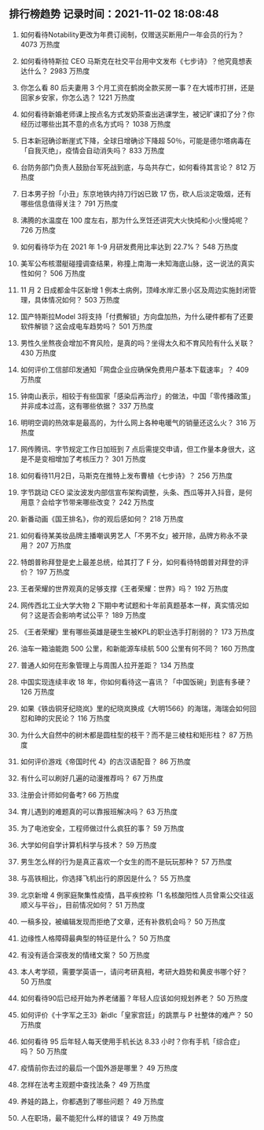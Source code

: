
## 排行榜趋势 记录时间：2021-11-02 18:08:48
  
  1. 如何看待Notability更改为年费订阅制，仅赠送买断用户一年会员的行为？ 4073 万热度
    
  2. 如何看待特斯拉 CEO 马斯克在社交平台用中文发布《七步诗》？他究竟想表达什么？ 2983 万热度
    
  3. 你怎么看 80 后夫妻用 3 个月工资在鹤岗全款买房一事？在大城市打拼，还是回家乡安家，你怎么选？ 1221 万热度
    
  4. 如何看待新婚老师课上按点名方式发奶茶查出逃课学生，被记旷课扣了分？你经历过哪些出其不意的点名方式吗？ 1038 万热度
    
  5. 日本新冠确诊断崖式下降，全球日增确诊下降超 50％，可能是德尔塔病毒在「自我灭绝」，疫情会自动消失吗？ 833 万热度
    
  6. 台防务部门负责人鼓励台军死战到底，与岛共存亡，如何看待其言论？ 812 万热度
    
  7. 日本男子扮「小丑」东京地铁内持刀行凶已致 17 伤，砍人后淡定吸烟，还有哪些信息值得关注？ 791 万热度
    
  8. 沸腾的水温度在 100 度左右，那为什么烹饪还讲究大火快炖和小火慢炖呢？ 726 万热度
    
  9. 如何看待华为在 2021 年 1-9 月研发费用比率达到 22.7%？ 548 万热度
    
  10. 美军公布核潜艇碰撞调查结果，称撞上南海一未知海底山脉，这一说法的真实性如何？ 506 万热度
    
  11. 11 月 2 日成都金牛区新增 1 例本土病例，顶峰水岸汇景小区及周边实施封闭管理，具体情况如何？ 503 万热度
    
  12. 国产特斯拉Model 3将支持「付费解锁」方向盘加热，为什么硬件都有了还要软件解锁？这会成电车趋势吗？ 501 万热度
    
  13. 男性久坐熬夜会增加不育风险，是真的吗？坐得太久和不育风险有什么关联？ 430 万热度
    
  14. 如何评价工信部印发通知「网盘企业应确保免费用户基本下载速率」？ 409 万热度
    
  15. 钟南山表示，相较于有些国家「感染后再治疗」的做法，中国「零传播政策」并非成本过高，这有哪些依据？ 337 万热度
    
  16. 明明空调的热效率是最高的，为什么网上各种电暖气的销量还这么火？ 316 万热度
    
  17. 网传腾讯、字节规定工作日加班到 7 点后需提交申请，但工作量本身很大，这是不是变相增加了考核压力？ 301 万热度
    
  18. 如何看待11月2日，马斯克在推特上发布曹植《七步诗》？ 256 万热度
    
  19. 字节跳动 CEO 梁汝波发内部信宣布架构调整，头条、西瓜等并入抖音，是何用意？会给字节带来哪些改变？ 242 万热度
    
  20. 新番动画《国王排名》，你的观后感如何？ 218 万热度
    
  21. 如何看待某美妆品牌主播嘲讽男艺人「不男不女」被开除，品牌方称永不录用？ 207 万热度
    
  22. 特朗普称拜登是史上最差总统，给其打了 F 分，如何看待特朗普对拜登的评价？ 197 万热度
    
  23. 王者荣耀的世界观真的足够支撑《王者荣耀：世界》吗？ 192 万热度
    
  24. 网传西北工业大学大物 2 下期中考试题和十年前真题基本一样，真实情况如何？这是否会影响考试公平？ 189 万热度
    
  25. 《王者荣耀》里有哪些英雄是硬生生被KPL的职业选手打削弱的？ 173 万热度
    
  26. 油车一箱油能跑 500 公里，和新能源车续航 500 公里有何不同？ 160 万热度
    
  27. 普通人如何在形象管理上与周围人拉开差距？ 134 万热度
    
  28. 中国实现连续丰收 18 年，你如何看待这一喜讯？「中国饭碗」到底有多硬？ 126 万热度
    
  29. 如果《铁齿铜牙纪晓岚》里的纪晓岚换成《大明1566》的海瑞，海瑞会如何回怼和珅的灾民论？ 116 万热度
    
  30. 为什么大自然中的树木都是圆柱型的枝干？而不是三棱柱和矩形柱？ 87 万热度
    
  31. 如何评价游戏《帝国时代 4》的古汉语配音？ 86 万热度
    
  32. 有什么可以刷好几遍的动漫推荐吗？ 67 万热度
    
  33. 注册会计师如何备考? 66 万热度
    
  34. 育儿遇到的难题真的可以靠报班解决吗？ 63 万热度
    
  35. 为了电池安全，工程师做过什么疯狂的事？ 59 万热度
    
  36. 大学如何自学计算机科学与技术？ 59 万热度
    
  37. 男生怎么样的行为是真正喜欢一个女生的而不是玩玩那种？ 57 万热度
    
  38. 与高铁相比，你选择飞机出行的原因是什么？ 55 万热度
    
  39. 北京新增 4 例家庭聚集性疫情，昌平疾控称「1 名核酸阳性人员曾乘公交往返顺义与平谷」，目前情况如何？ 51 万热度
    
  40. 一稿多投，被编辑发现而拒绝了文章，还有补救机会吗？ 50 万热度
    
  41. 边缘性人格障碍最典型的特征是什么？ 50 万热度
    
  42. 有没有适合深夜发的情绪文案？ 50 万热度
    
  43. 本人考学硕，需要学英语一，请问考研真相，考研大趋势和黄皮书哪个好？ 50 万热度
    
  44. 如何看待90后已经开始为养老储蓄？年轻人应该如何规划养老？ 50 万热度
    
  45. 如何评价《十字军之王3》新dlc「皇家宫廷」的跳票与 P 社整体的难产？ 50 万热度
    
  46. 如何看待 95 后年轻人每天使用手机长达 8.33 小时？你有手机「综合症」吗？ 50 万热度
    
  47. 疫情前你去过的最后一个国外游是哪里？ 49 万热度
    
  48. 怎样在法考主观题中查找法条？ 49 万热度
    
  49. 养娃的路上，你都遇到了哪些问题？ 49 万热度
    
  50. 人在职场，最不能犯什么样的错误？ 49 万热度
    